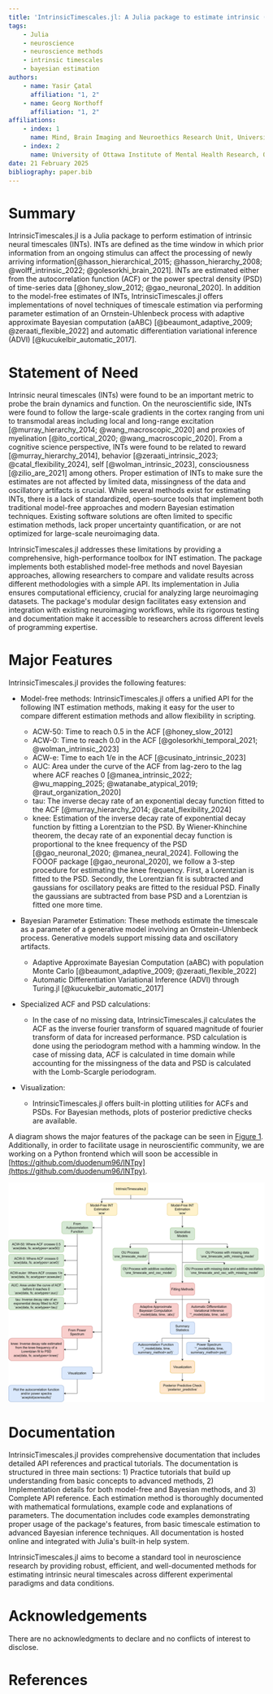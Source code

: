 ```yaml
---
title: 'IntrinsicTimescales.jl: A Julia package to estimate intrinsic (neural) timescales (INTs) from time-series data'
tags:
    - Julia
    - neuroscience
    - neuroscience methods
    - intrinsic timescales
    - bayesian estimation
authors:
    - name: Yasir Çatal
      affiliation: "1, 2"
    - name: Georg Northoff
      affiliation: "1, 2"
affiliations:
    - index: 1
      name: Mind, Brain Imaging and Neuroethics Research Unit, University of Ottawa, Ontario, ON, Canada.
    - index: 2
      name: University of Ottawa Institute of Mental Health Research, Ottawa, ON, Canada.
date: 21 February 2025
bibliography: paper.bib
---
```


# Summary

IntrinsicTimescales.jl is a Julia package to perform estimation of intrinsic neural timescales (INTs). INTs are defined as the time window in which prior information from an ongoing stimulus can affect the processing of newly arriving information[@hasson_hierarchical_2015; @hasson_hierarchy_2008; @wolff_intrinsic_2022; @golesorkhi_brain_2021]. INTs are estimated either from the autocorrelation function (ACF) or the power spectral density (PSD) of time-series data [@honey_slow_2012; @gao_neuronal_2020]. In addition to the model-free estimates of INTs, IntrinsicTimescales.jl offers implementations of novel techniques of timescale estimation via performing parameter estimation of an Ornstein-Uhlenbeck process with adaptive approximate Bayesian computation (aABC) [@beaumont_adaptive_2009; @zeraati_flexible_2022] and automatic differentiation variational inference (ADVI) [@kucukelbir_automatic_2017]. 

# Statement of Need

Intrinsic neural timescales (INTs) were found to be an important metric to probe the brain dynamics and function. On the neuroscientific side, INTs were found to follow the large-scale gradients in the cortex ranging from uni to transmodal areas including local and long-range excitation [@murray_hierarchy_2014; @wang_macroscopic_2020] and proxies of myelination [@ito_cortical_2020; @wang_macroscopic_2020]. From a cognitive science perspective, INTs were found to be related to reward [@murray_hierarchy_2014], behavior [@zeraati_intrinsic_2023; @catal_flexibility_2024], self [@wolman_intrinsic_2023], consciousness [@zilio_are_2021] among others. Proper estimation of INTs to make sure the estimates are not affected by limited data, missingness of the data and oscillatory artifacts is crucial. While several methods exist for estimating INTs, there is a lack of standardized, open-source tools that implement both traditional model-free approaches and modern Bayesian estimation techniques. Existing software solutions are often limited to specific estimation methods, lack proper uncertainty quantification, or are not optimized for large-scale neuroimaging data.

IntrinsicTimescales.jl addresses these limitations by providing a comprehensive, high-performance toolbox for INT estimation. The package implements both established model-free methods and novel Bayesian approaches, allowing researchers to compare and validate results across different methodologies with a simple API. Its implementation in Julia ensures computational efficiency, crucial for analyzing large neuroimaging datasets. The package's modular design facilitates easy extension and integration with existing neuroimaging workflows, while its rigorous testing and documentation make it accessible to researchers across different levels of programming expertise.

# Major Features

IntrinsicTimescales.jl provides the following features:

* Model-free methods: IntrinsicTimescales.jl offers a unified API for the following INT estimation methods, making it easy for the user to compare different estimation methods and allow flexibility in scripting. 
  - ACW-50: Time to reach 0.5 in the ACF [@honey_slow_2012]
  - ACW-0: Time to reach 0.0 in the ACF [@golesorkhi_temporal_2021; @wolman_intrinsic_2023]
  - ACW-e: Time to each 1/e in the ACF [@cusinato_intrinsic_2023]
  - AUC: Area under the curve of the ACF from lag-zero to the lag where ACF reaches 0 [@manea_intrinsic_2022; @wu_mapping_2025; @watanabe_atypical_2019; @raut_organization_2020]
  - tau: The inverse decay rate of an exponential decay function fitted to the ACF [@murray_hierarchy_2014; @catal_flexibility_2024]
  - knee: Estimation of the inverse decay rate of exponential decay function by fitting a Lorentzian to the PSD. By Wiener-Khinchine theorem, the decay rate of an exponential decay function is proportional to the knee frequency of the PSD [@gao_neuronal_2020; @manea_neural_2024]. Following the FOOOF package [@gao_neuronal_2020], we follow a 3-step procedure for estimating the knee frequency. First, a Lorentzian is fitted to the PSD. Secondly, the Lorentzian fit is subtracted and gaussians for oscillatory peaks are fitted to the residual PSD. Finally the gaussians are subtracted from base PSD and a Lorentzian is fitted one more time. 

* Bayesian Parameter Estimation: These methods estimate the timescale as a parameter of a  generative model involving an Ornstein-Uhlenbeck process. Generative models support missing data and oscillatory artifacts. 
  - Adaptive Approximate Bayesian Computation (aABC) with population Monte Carlo [@beaumont_adaptive_2009; @zeraati_flexible_2022]
  - Automatic Differentiation Variational Inference (ADVI) through Turing.jl [@kucukelbir_automatic_2017]

* Specialized ACF and PSD calculations: 
  - In the case of no missing data, IntrinsicTimescales.jl calculates the ACF as the inverse fourier transform of squared magnitude of fourier transform of data for increased performance. PSD calculation is done using the periodogram method with a hamming window. In the case of missing data, ACF is calculated in time domain while accounting for the missingness of the data and PSD is calculated with the Lomb-Scargle periodogram. 

* Visualization: 
  - IntrinsicTimescales.jl offers built-in plotting utilities for ACFs and PSDs. For Bayesian methods, plots of posterior predictive checks are available. 

A diagram shows the major features of the package can be seen in [Figure 1](\autoref{fig:fig1}). Additionally, in order to facilitate usage in neuroscientific community, we are working on a Python frontend which will soon be accessible in [https://github.com/duodenum96/INTpy](https://github.com/duodenum96/INTpy). 

![Figure 1: A diagram showing the features of the package. \* in \*_model denotes one of the models Generative Models. .\label{fig:fig1}](diagram3.svg)

# Documentation


IntrinsicTimescales.jl provides comprehensive documentation that includes detailed API references and practical tutorials. The documentation is structured in three main sections: 1) Practice tutorials that build up understanding from basic concepts to advanced methods, 2) Implementation details for both model-free and Bayesian methods, and 3) Complete API reference. Each estimation method is thoroughly documented with mathematical formulations, example code and explanations of parameters. The documentation includes code examples demonstrating proper usage of the package's features, from basic timescale estimation to advanced Bayesian inference techniques. All documentation is hosted online and integrated with Julia's built-in help system.

IntrinsicTimescales.jl aims to become a standard tool in neuroscience research by providing robust, efficient, and well-documented methods for estimating intrinsic neural timescales across different experimental paradigms and data conditions.

# Acknowledgements

There are no acknowledgments to declare and no conflicts of interest 
to disclose.

# References